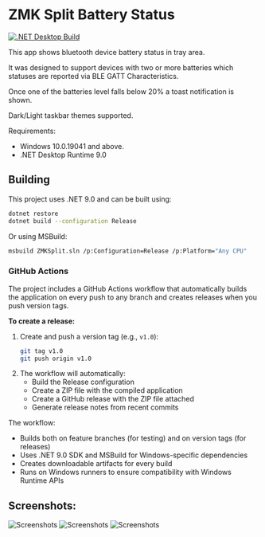 # ZMK Split Battery Status

[![.NET Desktop Build](https://github.com/Maksim-Isakau/zmk-split-battery/actions/workflows/dotnet-desktop.yml/badge.svg)](https://github.com/Maksim-Isakau/zmk-split-battery/actions/workflows/dotnet-desktop.yml)

This app shows bluetooth device battery status in tray area.

It was designed to support devices with two or more batteries which statuses are reported via BLE GATT Characteristics.

Once one of the batteries level falls below 20% a toast notification is shown.

Dark/Light taskbar themes supported.

Requirements:
- Windows 10.0.19041 and above.
- .NET Desktop Runtime 9.0

## Building

This project uses .NET 9.0 and can be built using:

```bash
dotnet restore
dotnet build --configuration Release
```

Or using MSBuild:
```bash
msbuild ZMKSplit.sln /p:Configuration=Release /p:Platform="Any CPU"
```

### GitHub Actions

The project includes a GitHub Actions workflow that automatically builds the application on every push to any branch and creates releases when you push version tags.

**To create a release:**
1. Create and push a version tag (e.g., `v1.0`):
   ```bash
   git tag v1.0
   git push origin v1.0
   ```
2. The workflow will automatically:
   - Build the Release configuration
   - Create a ZIP file with the compiled application
   - Create a GitHub release with the ZIP file attached
   - Generate release notes from recent commits

The workflow:
- Builds both on feature branches (for testing) and on version tags (for releases)
- Uses .NET 9.0 SDK and MSBuild for Windows-specific dependencies
- Creates downloadable artifacts for every build
- Runs on Windows runners to ensure compatibility with Windows Runtime APIs

## Screenshots:

![Screenshots](Screenshots/app-preview-top.png)
![Screenshots](Screenshots/app-preview-bottom-light.png)
![Screenshots](Screenshots/app-preview-bottom-dark.png)
